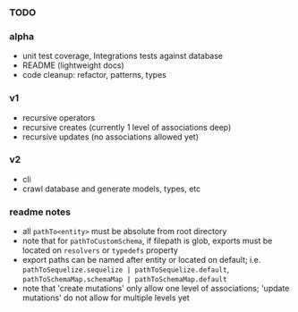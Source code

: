 ### TODO

### alpha

- unit test coverage, Integrations tests against database
- README (lightweight docs)
- code cleanup: refactor, patterns, types


### v1
- recursive operators
- recursive creates (currently 1 level of associations deep)
- recursive updates (no associations allowed yet)

### v2
- cli
- crawl database and generate models, types, etc

### readme notes

- all `pathTo<entity>` must be absolute from root directory
- note that for `pathToCustomSchema`, if filepath is glob, exports must be located on `resolvers` or `typedefs` property
- export paths can be named after entity or located on default; i.e. `pathToSequelize.sequelize | pathToSequelize.default`, `pathToSchemaMap.schemaMap | pathToSchemaMap.default`
- note that 'create mutations' only allow one level of associations; 'update mutations' do not allow for multiple levels yet
